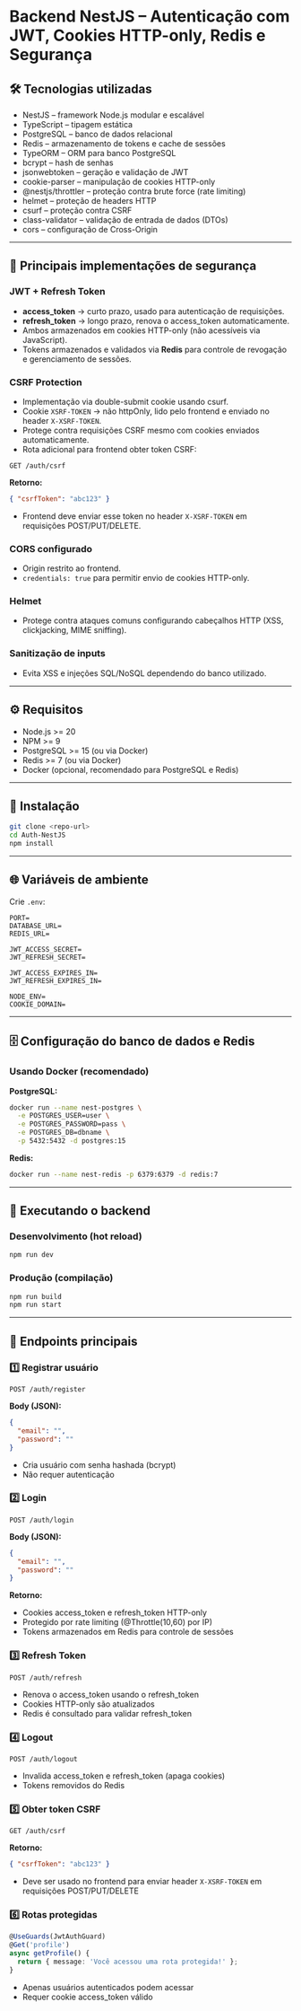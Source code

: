 # Backend NestJS – Autenticação com JWT, Cookies HTTP-only, Redis e Segurança

## 🛠 Tecnologias utilizadas

- NestJS – framework Node.js modular e escalável
- TypeScript – tipagem estática
- PostgreSQL – banco de dados relacional
- Redis – armazenamento de tokens e cache de sessões
- TypeORM – ORM para banco PostgreSQL
- bcrypt – hash de senhas
- jsonwebtoken – geração e validação de JWT
- cookie-parser – manipulação de cookies HTTP-only
- @nestjs/throttler – proteção contra brute force (rate limiting)
- helmet – proteção de headers HTTP
- csurf – proteção contra CSRF
- class-validator – validação de entrada de dados (DTOs)
- cors – configuração de Cross-Origin

---

## 🔐 Principais implementações de segurança

### JWT + Refresh Token

- **access_token** → curto prazo, usado para autenticação de requisições.
- **refresh_token** → longo prazo, renova o access_token automaticamente.
- Ambos armazenados em cookies HTTP-only (não acessíveis via JavaScript).
- Tokens armazenados e validados via **Redis** para controle de revogação e gerenciamento de sessões.

### CSRF Protection

- Implementação via double-submit cookie usando csurf.
- Cookie `XSRF-TOKEN` → não httpOnly, lido pelo frontend e enviado no header `X-XSRF-TOKEN`.
- Protege contra requisições CSRF mesmo com cookies enviados automaticamente.
- Rota adicional para frontend obter token CSRF:

```
GET /auth/csrf
```

**Retorno:**

```json
{ "csrfToken": "abc123" }
```

- Frontend deve enviar esse token no header `X-XSRF-TOKEN` em requisições POST/PUT/DELETE.

### CORS configurado

- Origin restrito ao frontend.
- `credentials: true` para permitir envio de cookies HTTP-only.

### Helmet

- Protege contra ataques comuns configurando cabeçalhos HTTP (XSS, clickjacking, MIME sniffing).

### Sanitização de inputs

- Evita XSS e injeções SQL/NoSQL dependendo do banco utilizado.

---

## ⚙️ Requisitos

- Node.js >= 20
- NPM >= 9
- PostgreSQL >= 15 (ou via Docker)
- Redis >= 7 (ou via Docker)
- Docker (opcional, recomendado para PostgreSQL e Redis)

---

## 🔧 Instalação

```bash
git clone <repo-url>
cd Auth-NestJS
npm install
```

---

## 🌐 Variáveis de ambiente

Crie `.env`:

```env
PORT=
DATABASE_URL=
REDIS_URL=

JWT_ACCESS_SECRET=
JWT_REFRESH_SECRET=

JWT_ACCESS_EXPIRES_IN=
JWT_REFRESH_EXPIRES_IN=

NODE_ENV=
COOKIE_DOMAIN=
```

---

## 🗄 Configuração do banco de dados e Redis

### Usando Docker (recomendado)

**PostgreSQL:**

```bash
docker run --name nest-postgres \
  -e POSTGRES_USER=user \
  -e POSTGRES_PASSWORD=pass \
  -e POSTGRES_DB=dbname \
  -p 5432:5432 -d postgres:15
```

**Redis:**

```bash
docker run --name nest-redis -p 6379:6379 -d redis:7
```

---

## 🚀 Executando o backend

### Desenvolvimento (hot reload)

```bash
npm run dev
```

### Produção (compilação)

```bash
npm run build
npm run start
```

---

## 🔑 Endpoints principais

### 1️⃣ Registrar usuário

```
POST /auth/register
```

**Body (JSON):**

```json
{
  "email": "",
  "password": ""
}
```

- Cria usuário com senha hashada (bcrypt)
- Não requer autenticação

### 2️⃣ Login

```
POST /auth/login
```

**Body (JSON):**

```json
{
  "email": "",
  "password": ""
}
```

**Retorno:**

- Cookies access_token e refresh_token HTTP-only
- Protegido por rate limiting (@Throttle(10,60) por IP)
- Tokens armazenados em Redis para controle de sessões

### 3️⃣ Refresh Token

```
POST /auth/refresh
```

- Renova o access_token usando o refresh_token
- Cookies HTTP-only são atualizados
- Redis é consultado para validar refresh_token

### 4️⃣ Logout

```
POST /auth/logout
```

- Invalida access_token e refresh_token (apaga cookies)
- Tokens removidos do Redis

### 5️⃣ Obter token CSRF

```
GET /auth/csrf
```

**Retorno:**

```json
{ "csrfToken": "abc123" }
```

- Deve ser usado no frontend para enviar header `X-XSRF-TOKEN` em requisições POST/PUT/DELETE

### 6️⃣ Rotas protegidas

```ts
@UseGuards(JwtAuthGuard)
@Get('profile')
async getProfile() {
  return { message: 'Você acessou uma rota protegida!' };
}
```

- Apenas usuários autenticados podem acessar
- Requer cookie access_token válido
